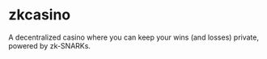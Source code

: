 # zkcasino
A decentralized casino where you can keep your wins (and losses) private, powered by zk-SNARKs.
